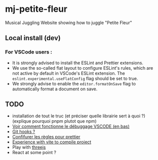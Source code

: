 # mj-petite-fleur
Musical Juggling Website showing how to juggle "Petite Fleur"

## Local install (dev)

### For VSCode users :
- It is strongly advised to install the ESLint and Prettier extensions.
- We use the so-called flat layout to configure ESLint's rules, which are not active by default in VSCode's ESLint extension. The `eslint.experimental.useFlatConfig` flag should be set to true.
- We strongly advise to enable the `editor.formatOnSave` flag to automatically format a document on save. 

## TODO
- installation de tout le truc (et préciser quelle librairie sert à quoi ?) (explique pourquoi pnpm plutot que npm)
- [Voir comment fonctionne le débuggage VSCODE (en bas)](https://code.visualstudio.com/docs/languages/typescript)
- [Git hooks ?](https://prettier.io/docs/en/install#git-hooks)
- [Confifurer les règles pour prettier](https://prettier.io/)
- [Experience with vite to compile project](https://vitejs.dev/guide/)
- Play with [threejs](https://threejs.org/docs/index.html#manual/en/introduction/Installation)
- React at some point ?